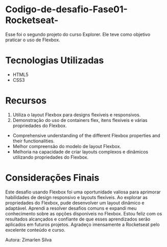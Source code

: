 # Codigo-de-desafio-Fase01-Rocketseat-

Esse foi o segundo projeto do curso Explorer. Ele teve como objetivo praticar o uso de Flexbox.

<h1><strong>Tecnologias Utilizadas</strong></h1>
 <ul>
<li>HTML5</li>
<li>CSS3</li>
</ul>

<h1><strong>Recursos</strong></h1>

<ol>
<li>Utiliza o layout Flexbox para designs flexíveis e responsivos.
</li>
<li>Demonstração do uso de containers flex, itens flexíveis e várias propriedades do Flexbox.
</li>
</ol>

<ul>
<li>Comprehensive understanding of the different Flexbox properties and their functionalities.
</li>
<li>Melhor compreensão do modelo de layout Flexbox.
</li>
<li>Melhoria na capacidade de criar layouts complexos e dinâmicos utilizando propriedades do Flexbox.
</li>
</ul>



<h1><strong>Considerações Finais</strong></h1>

Este desafio usando Flexbox foi uma oportunidade valiosa para aprimorar habilidades de design responsivo e layouts flexíveis. Ao explorar as propriedades do Flexbox, pude desenvolver um layout dinâmico e adaptável. Aprendi a resolver desafios comuns e expandi meu conhecimento sobre as opções disponíveis no Flexbox. Estou feliz com os resultados alcançados e confiante de que esses aprendizados serão aplicados em futuros projetos. 
Agradeço imensamente a Rocketseat pelo excelente conteúdo e curso. 

Autora: Zimarlen Silva

